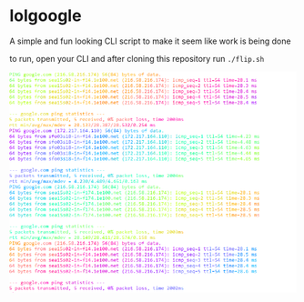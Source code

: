 # lolgoogle
A simple and fun looking CLI script to make it seem like work is being done

to run, open your CLI and after cloning this repository run `./flip.sh`

![output from CLI](lolgoogle.PNG "Output")

